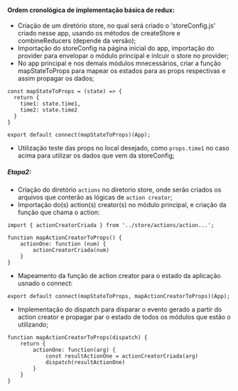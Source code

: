 #### Ordem cronológica de implementação básica de redux:

- Criação de um diretório store, no qual será criado o 'storeConfig.js' criado nesse app, usando os métodos de createStore e combineReducers (depende da versão);
- Importação do storeConfig na página inicial do app, importação do provider para envelopar o módulo principal e inlcuir o store no provider;
- No app principal e nos demais módulos mnecessários, criar a função mapStateToProps para mapear os estados para as props respectivas e assim propagar os dados;

```
const mapStateToProps = (state) => {
  return {
    time1: state.time1,
    time2: state.time2
  }
}
```
```
export default connect(mapStateToProps)(App);
```

- Utilização teste das props no local desejado, como `props.time1` no caso acima para utilizar os dados que vem da storeConfig;

##### Etapa2:
- Criação do diretório `actions` no diretorio store, onde serão criados os arquivos que conterão as lógicas de `action creator`;
- Importação do(s) action(s) creator(s) no módulo principal, e criação da função que chama o action:

```
import { actionCreatorCriada } from '../store/actions/action...';  

function mapActionCreatorToProps() {
    actionOne: function (num) {
        actionCreatorCriada(num)
    }
}
```

- Mapeamento da função de action creator para o estado da aplicação usnado o connect:
```
export default connect(mapStateToProps, mapActionCreatorToProps)(App);
```

- Implementação do dispatch para disparar o evento gerado a partir do action creator e propagar par o estado de todos os módulos que estão o utilizando;

```
function mapActionCreatorToProps(dispatch) {
    return {
        actionOne: function(arg) {
            const resultActionOne = actionCreatorCriada(arg)
            dispatch(resultActionOne)
        }
    }
}
```